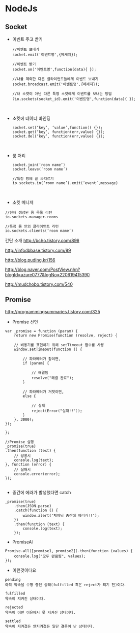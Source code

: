 # NodeJs

## Socket

- 이벤트 주고 받기

  ```
  //이벤트 보내기 
  socket.emit('이벤트명',{메세지});

  //이벤트 받기 
  socket.on('이벤트명',function(data){ });

  //나를 제외한 다른 클라이언트들에게 이벤트 보내기 
  socket.broadcast.emit('이벤트명',{메세지});

  //내 소켓이 아닌 다른 특정 소켓에게 이벤트를 보내는 방법
  ?io.sockets(socket_id).emit('이벤트명',function(data){ });
  ```

  ​

- 소켓에 데이터 바인딩

  ```
  socket.set(‘key’, ‘value’,function() {});
  socket.get(‘key’, function(err,value) {});
  socket.del(‘key’, function(err,value) {});
  ```

  ​

- 룸 처리

  ```
  socket.join(‘roon name’)
  socket.leave(‘roon name’)

  //특정 방에 글 싸지르기
  io.sockets.in(‘roon name’).emit(‘event’,message)
  ```

  ​

- 소켓 메니저

```
//현재 생성된 룸 목록 리턴
io.sockets.manager.rooms

//특정 룸 안의 클라이언트 리턴
io.sockets.clients(‘roon name’)
```




간단 소개
http://bcho.tistory.com/899

http://infodbbase.tistory.com/89

http://blog.puding.kr/156

http://blog.naver.com/PostView.nhn?blogId=azure0777&logNo=220619415390

http://mudchobo.tistory.com/540



## Promise

http://programmingsummaries.tistory.com/325

- Promise 선언

```
var _promise = function (param) {
	return new Promise(function (resolve, reject) {
	
	// 비동기를 표현하기 위해 setTimeout 함수를 사용 
	window.setTimeout(function () {

		// 파라메터가 참이면, 
		if (param) {

			// 해결됨 
			resolve("해결 완료");
		}

		// 파라메터가 거짓이면, 
		else {

			// 실패 
			reject(Error("실패!!"));
		}
	}, 3000);
});

};

//Promise 실행
_promise(true)
.then(function (text) {
	// 성공시
	console.log(text);
}, function (error) {
	// 실패시 
	console.error(error);
});


```



- 중간에 에러가 발생했다면 catch

```
_promise(true)
	.then(JSON.parse)
	.catch(function () { 
		window.alert('체이닝 중간에 에러가!!');
	})
	.then(function (text) {
		console.log(text);
	});
```

- PromiseAl

```
Promise.all([promise1, promise2]).then(function (values) {
	console.log("모두 완료됨", values);
});
```



- 이런것이다요

```
pending
아직 약속을 수행 중인 상태(fulfilled 혹은 reject가 되기 전)이다.

fulfilled
약속이 지켜진 상태이다.

rejected
약속이 어떤 이유에서 못 지켜진 상태이다.

settled
약속이 지켜졌든 안지켜졌든 일단 결론이 난 상태이다.
```

